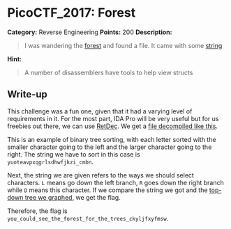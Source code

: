 # PicoCTF_2017: Forest

**Category:** Reverse Engineering
**Points:** 200
**Description:**

>I was wandering the [forest](forest) and found a file. It came with some [string](string.txt)

**Hint:**

>A number of disassemblers have tools to help view structs

## Write-up
This challenge was a fun one, given that it had a varying level of requirements in it. For the most part, IDA Pro will be very useful but for us freebies out there, we can use [RetDec](https://retdec.com/decompilation). We get a [file decompiled like this](forest.c).

This is an example of binary tree sorting, with each letter sorted with the smaller character going to the left and the larger character going to the right. The string we have to sort in this case is `yuoteavpxqgrlsdhwfjkzi_cmbn`.

Next, the string we are given refers to the ways we should select characters. `L` means go down the left branch, `R` goes down the right branch while `D` means this character. If we compare the string we got and the [top-down tree we graphed](images/graph.jpg), we get the flag.

Therefore, the flag is `you_could_see_the_forest_for_the_trees_ckyljfxyfmsw`.